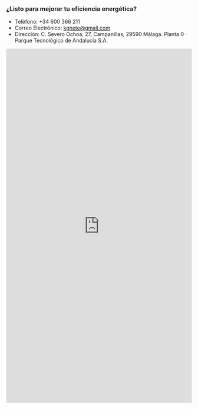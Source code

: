 
### ¿Listo para mejorar tu eficiencia energética?

- Teléfono: +34 600 366 211
- Correo Electrónico: kgnete@gmail.com
- Dirección: C. Severo Ochoa, 27, Campanillas, 29590 Málaga. Planta 0 · Parque Tecnológico de Andalucía S.A.

<iframe src="https://docs.google.com/forms/d/e/1FAIpQLSeAIL7Nfm_lUNDY1SbQpBzjkgcFXc1rPzUTanKUmT07bel4HQ/viewform?embedded=true" width="100%" height="959" frameborder="0" marginheight="0" marginwidth="0">Cargando…</iframe>
